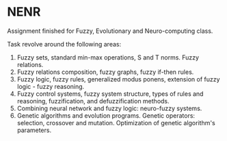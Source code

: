 # NENR 
Assignment finished for Fuzzy, Evolutionary and Neuro-computing class. 

Task revolve around the following areas: 
1) Fuzzy sets, standard min-max operations, S and T norms. Fuzzy relations.
2) Fuzzy relations composition, fuzzy graphs, fuzzy if-then rules.
3) Fuzzy logic, fuzzy rules, generalized modus ponens, extension of fuzzy logic - fuzzy reasoning.
4) Fuzzy control systems, fuzzy system structure, types of rules and reasoning, fuzzification, and defuzzification methods.
5) Combining neural network and fuzzy logic: neuro-fuzzy systems.
6) Genetic algorithms and evolution programs. Genetic operators: selection, crossover and mutation. Optimization of genetic algorithm's parameters.
